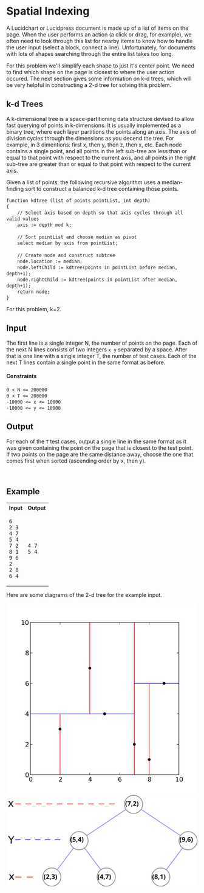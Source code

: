 # Spatial Indexing

A Lucidchart or Lucidpress document is made up of a list of items on the page. When the user performs an action (a click or drag, for example), we often need to look through this list for nearby items to know how to handle the user input (select a block, connect a line). Unfortunately, for documents with lots of shapes searching through the entire list takes too long.

For this problem we'll simplify each shape to just it's center point.
We need to find which shape on the page is closest to where the user action occured.
The next section gives some information on k-d trees, which will be very helpful in constructing a 2-d tree for solving this problem.

## k-d Trees

A k-dimensional tree is a space-partitioning data structure devised to allow fast querying of points in k-dimensions.
It is usually implemented as a binary tree, where each layer partitions the points along an axis. The axis of division cycles through the dimensions as you decend the tree. For example, in 3 dimentions: first x, then y, then z, then x, etc. Each node contains a single point, and all points in the left sub-tree are less than or equal to that point with respect to the current axis, and all points in the right sub-tree are greater than or equal to that point with respect to the current axis.

Given a list of points, the following recursive algorithm uses a median-finding sort to construct a balanced k-d tree containing those points.
```
function kdtree (list of points pointList, int depth)
{
    // Select axis based on depth so that axis cycles through all valid values
    axis := depth mod k;

    // Sort pointList and choose median as pivot
    select median by axis from pointList;

    // Create node and construct subtree
    node.location := median;
    node.leftChild := kdtree(points in pointList before median, depth+1);
    node.rightChild := kdtree(points in pointList after median, depth+1);
    return node;
}
```

For this problem, k=2.

## Input

The first line is a single integer N, the number of points on the page.
Each of the next N lines consists of two integers `x y` separated by a space.
After that is one line with a single integer T, the number of test cases.
Each of the next T lines contain a single point in the same format as before.

#### Constraints
```
0 < N <= 200000
0 < T <= 200000
-10000 <= x <= 10000
-10000 <= y <= 10000
```

## Output

For each of the `T` test cases, output a single line in the same format as it was given containing the point on the page that is closest to the test point.
If two points on the page are the same distance away, choose the one that comes first when sorted (ascending order by x, then y).

<br>

## Example

<table>
    <tr>
        <th>Input</th>
        <th>Output</th>
    </tr>
    <tr>
        <td>
<pre>
6
2 3
4 7
5 4
7 2
8 1
9 6
2
2 8
6 4
</pre>
        </td>
        <td>
<pre>
4 7
5 4
</pre>
        </td>
    </tr>
</table>

Here are some diagrams of the 2-d tree for the example input.

![](2d_Tree_Plane.svg)
![](2d_Tree_Structure.svg)
